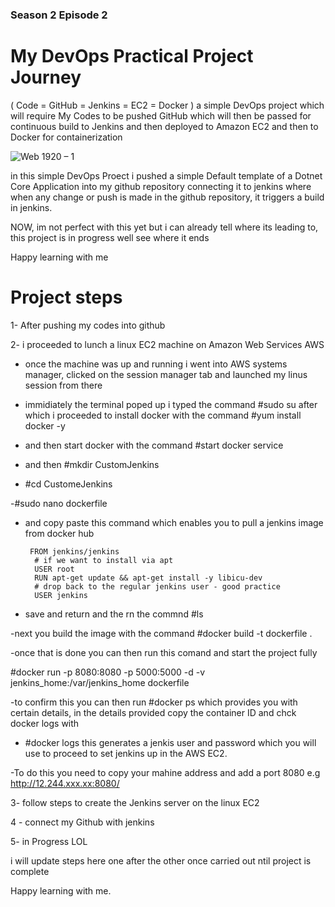 ### Season 2 Episode 2 

# My DevOps Practical Project Journey
( Code = GitHub = Jenkins = EC2 = Docker ) a simple DevOps project which will require My Codes to be pushed GitHub which will then be passed for continuous build to Jenkins and then deployed to Amazon EC2 and then to Docker for containerization

![Web 1920 – 1](https://user-images.githubusercontent.com/56154525/200328243-b2e9e5df-0655-43fd-a8bb-7b90ce919fb1.png)


in this simple DevOps Proect i pushed a simple Default template of a Dotnet Core Application into my github repository connecting it to jenkins where when any change or push is made in the github repository, it triggers a build in jenkins. 

NOW, im not perfect with this yet but i can already tell where its leading to, this project is in progress well see where it ends

Happy learning with me


# Project steps
1- After pushing my codes into github

2- i proceeded to lunch a linux EC2 machine on Amazon Web Services AWS

- once the machine was up and running i went into AWS systems manager, clicked on the session manager tab and launched my linus session from there

- immidiately the terminal poped up i typed the command #sudo su after which i proceeded to install docker with the command #yum install docker -y 

- and then start docker with the command #start docker service

- and then #mkdir CustomJenkins

- #cd CustomeJenkins

-#sudo nano dockerfile

- and copy paste this command which enables you to pull a jenkins image from docker hub
       
       FROM jenkins/jenkins
        # if we want to install via apt
        USER root
        RUN apt-get update && apt-get install -y libicu-dev
        # drop back to the regular jenkins user - good practice
        USER jenkins
        
- save and return and the rn the commnd #ls 

-next you build the image with the command #docker build -t dockerfile .

-once that is done you can then run this comand and start the project fully

#docker run -p 8080:8080 -p 5000:5000 -d -v jenkins_home:/var/jenkins_home dockerfile

-to confirm this you can then run #docker ps which provides you with certain details, in the details provided copy the container ID and chck docker logs with 

- #docker logs <id>
this generates a jenkis user and password which you will use to proceed to set jenkins up in the AWS EC2.

 -To do this you need to copy your mahine address and add a port 8080 e.g http://12.244.xxx.xx:8080/

3- follow steps to create the Jenkins server on the linux EC2

4 - connect my Github with jenkins

5- in Progress LOL

i will update steps here one after the other once carried out ntil project is complete



Happy learning with me.
